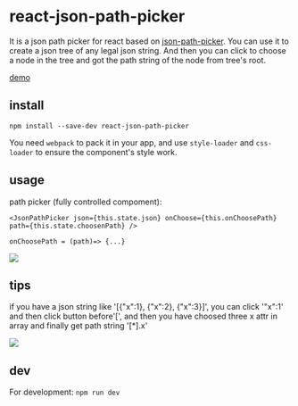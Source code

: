 # react-json-path-picker
It is a json path picker for react based on [json-path-picker](https://github.com/piotros/json-path-picker).
You can use it to create a json tree of any legal json string. And then you can click to choose a node in the tree and got the path string of the node from tree's root.

[demo](https://zenggo.github.io/react-json-path-picker/)

## install
`npm install --save-dev react-json-path-picker`

You need `webpack` to pack it in your app, and use `style-loader` and `css-loader` to ensure the component's style work.

## usage
path picker (fully controlled compoment):
```
<JsonPathPicker json={this.state.json} onChoose={this.onChoosePath} path={this.state.choosenPath} />

onChoosePath = (path)=> {...}
```

![](https://github.com/zenggo/react-json-path-picker/blob/master/pic/1.png?raw=true)


## tips
if you have a json string like '[{"x":1}, {"x":2}, {"x":3}]', you can click '"x":1' and then click button before'[', and then you have choosed three x attr in array and finally get path string '[*].x'

![](https://github.com/zenggo/react-json-path-picker/blob/master/pic/2.png?raw=true)


## dev
For development: `npm run dev`